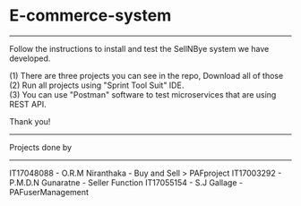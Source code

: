 # E-commerce-system

***************************************************************************************
Follow the instructions to install and test the SellNBye system we have developed.  
                                                                                     
  (1) There are three projects you can see in the repo, Download all of those         
  (2) Run all projects using "Sprint Tool Suit" IDE.                                 
  (3) You can use "Postman" software to test microservices that are using REST API.  
                                                                                    
Thank you!                                                                        
***************************************************************************************

Projects done by
***************************************************************************************
IT17048088 - O.R.M Niranthaka       - Buy and Sell > PAFproject
IT17003292 - P.M.D.N Gunaratne      - Seller Function
IT17055154 - S.J Gallage            - PAFuserManagement
